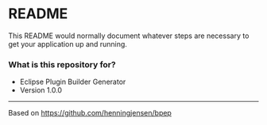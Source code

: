 # README #

This README would normally document whatever steps are necessary to get your application up and running.

### What is this repository for? ###

* Eclipse Plugin Builder Generator
* Version 1.0.0


***
Based on https://github.com/henningjensen/bpep
